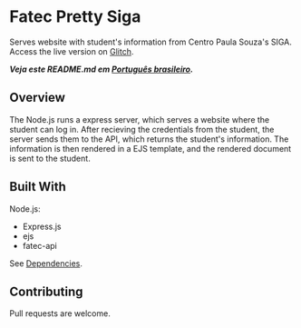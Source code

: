 # Fatec Pretty Siga
Serves website with student's information from Centro Paula Souza's SIGA. Access the live version on [Glitch](https://prettysiga.glitch.me).

***Veja este README.md em [Português brasileiro](https://github.com/g-otn/fatec-pretty-siga/blob/master/README.pt-BR.md).***

## Overview
The Node.js runs a express server, which serves a website where the student can log in. 
After recieving the credentials from the student, the server sends them to the API,
which returns the student's information.
The information is then rendered in a EJS template, and the rendered document is sent to the student.

## Built With
Node.js:
- Express.js
- ejs
- fatec-api

See [Dependencies](https://github.com/g-otn/fatec-pretty-siga/network/dependencies).

## Contributing
Pull requests are welcome.
